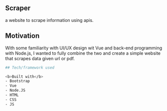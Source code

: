 ## Scraper
a website to scrape information using apis.

## Motivation
With some familiarity with UI/UX design wit Vue and back-end programming with Node.js, I wanted to fully combine the two and create a simple website that scrapes data given url or pdf.

 ``` bash
## Tech/framework used

<b>Built with</b>
- Bootstrap
- Vue
- Node.JS
- HTML
- CSS
- JS
```

